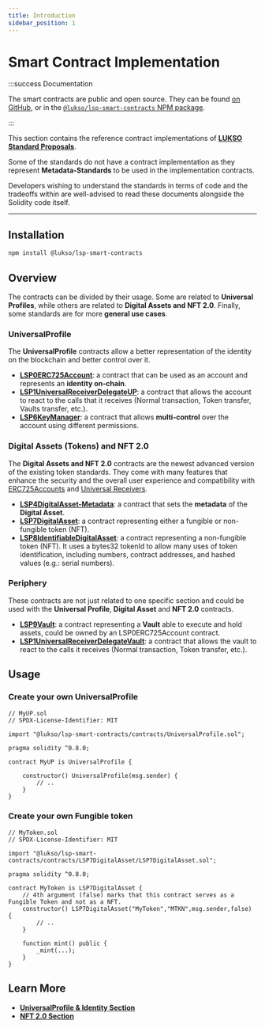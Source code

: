 ```yaml
---
title: Introduction
sidebar_position: 1
---
```


# Smart Contract Implementation

:::success Documentation

The smart contracts are public and open source. They can be found [on GitHub](https://github.com/lukso-network/lsp-smart-contracts), or in the [`@lukso/lsp-smart-contracts` NPM package](https://www.npmjs.com/package/@lukso/lsp-smart-contracts).

:::

This section contains the reference contract implementations of **[LUKSO Standard Proposals](../introduction.md)**.

Some of the standards do not have a contract implementation as they represent **Metadata-Standards** to be used in the implementation contracts.

Developers wishing to understand the standards in terms of code and the tradeoffs within are well-advised to read these documents alongside the Solidity code itself.

---

## Installation

```bash
npm install @lukso/lsp-smart-contracts
```

## Overview

The contracts can be divided by their usage. Some are related to **Universal Profiles**, while others are related to **Digital Assets and NFT 2.0**. Finally, some standards are for more **general use cases**.

### UniversalProfile

The **UniversalProfile** contracts allow a better representation of the identity on the blockchain and better control over it.

- **[LSP0ERC725Account](./lsp0-erc725-account.md)**: a contract that can be used as an account and represents an **identity on-chain**.
- **[LSP1UniversalReceiverDelegateUP](./lsp1-universal-receiver-delegate-up.md)**: a contract that allows the account to react to the calls that it receives (Normal transaction, Token transfer, Vaults transfer, etc.).
- **[LSP6KeyManager](./lsp6-key-manager.md)**: a contract that allows **multi-control** over the account using different permissions.

### Digital Assets (Tokens) and NFT 2.0

The **Digital Assets and NFT 2.0** contracts are the newest advanced version of the existing token standards. They come with many features that enhance the security and the overall user experience and compatibility with [ERC725Accounts](../universal-profile/lsp0-erc725account) and [Universal Receivers](../generic-standards/lsp1-universal-receiver).

- **[LSP4DigitalAsset-Metadata](./lsp4-digital-asset-metadata)**: a contract that sets the **metadata** of the **Digital Asset**.
- **[LSP7DigitalAsset](./lsp7-digital-asset.md)**: a contract representing either a fungible or non-fungible token (NFT).
- **[LSP8IdentifiableDigitalAsset](./lsp8-identifiable-digital-asset.md)**: a contract representing a non-fungible token (NFT). It uses a bytes32 tokenId to allow many uses of token identification, including numbers, contract addresses, and hashed values (e.g.: serial numbers).

### Periphery

These contracts are not just related to one specific section and could be used with the **Universal Profile**, **Digital Asset** and **NFT 2.0** contracts.

- **[LSP9Vault](./lsp9-vault.md)**: a contract representing a **Vault** able to execute and hold assets, could be owned by an LSP0ERC725Account contract.
- **[LSP1UniversalReceiverDelegateVault](./lsp1-universal-receiver-delegate-vault.md)**: a contract that allows the vault to react to the calls it receives (Normal transaction, Token transfer, etc.).

## Usage

### Create your own UniversalProfile

```solidity
// MyUP.sol
// SPDX-License-Identifier: MIT

import "@lukso/lsp-smart-contracts/contracts/UniversalProfile.sol";

pragma solidity ^0.8.0;

contract MyUP is UniversalProfile {

    constructor() UniversalProfile(msg.sender) {
        // ..
    }
}
```

### Create your own Fungible token

```solidity
// MyToken.sol
// SPDX-License-Identifier: MIT

import "@lukso/lsp-smart-contracts/contracts/LSP7DigitalAsset/LSP7DigitalAsset.sol";

pragma solidity ^0.8.0;

contract MyToken is LSP7DigitalAsset {
    // 4th argument (false) marks that this contract serves as a Fungible Token and not as a NFT.
    constructor() LSP7DigitalAsset("MyToken","MTKN",msg.sender,false) {
        // ..
    }

    function mint() public {
        _mint(...);
    }
}
```

## Learn More

- **[UniversalProfile & Identity Section](https://youtu.be/SbTo_e3l_Lk?t=1727)**
- **[NFT 2.0 Section](https://youtu.be/hg1Ow6u9QVk)**
